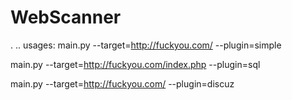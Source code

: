 # WebScanner
.
..
usages:
main.py --target=http://fuckyou.com/  --plugin=simple

main.py --target=http://fuckyou.com/index.php --plugin=sql

main.py --target=http://fuckyou.com/ --plugin=discuz

